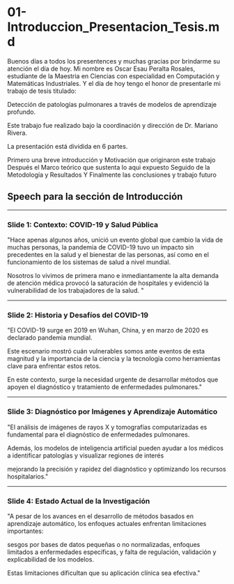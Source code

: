 # 01-Introduccion_Presentacion_Tesis.md

Buenos días a todos los presentences y muchas gracias por brindarme su atención el día de hoy.
Mi nombre es Oscar Esau Peralta Rosales, estudiante de la Maestria en Ciencias con especialidad
en Computación y Matemáticas Industriales.
Y el día de hoy tengo el honor de presentarle mi trabajo de tesis titulado:

Detección de patologías pulmonares a través de modelos de aprendizaje profundo.

Este trabajo fue realizado bajo la coordinación y dirección de Dr. Mariano Rivera.

La presentación está dividida en 6 partes.

Primero una breve introducción y Motivación que originaron este trabajo
Después el Marco teórico que sustenta lo aqui expuesto
Seguido de la Metodología y Resultados
Y Finalmente las conclusiones y trabajo futuro


## Speech para la sección de Introducción

---

### Slide 1: Contexto: COVID-19 y Salud Pública

"Hace apenas algunos años, unició un evento global que cambio la vida de muchas personas,
la pandemia de COVID-19 tuvo un impacto sin precedentes en la salud y el bienestar de las personas, así como en el funcionamiento de los sistemas de salud a nivel mundial.

Nosotros lo vivimos de primera mano e inmediantamente la alta demanda de atención médica provocó la saturación de hospitales y evidenció la vulnerabilidad de los trabajadores de la salud.
"

---

### Slide 2: Historia y Desafíos del COVID-19

"El COVID-19 surge en 2019 en Wuhan, China, y en marzo de 2020 es declarado pandemia mundial.

Este escenario mostró cuán vulnerables somos ante eventos de esta magnitud y la importancia de la ciencia y la tecnología como herramientas clave para enfrentar estos retos.

En este contexto, surge la necesidad urgente de desarrollar métodos que apoyen el diagnóstico y tratamiento de enfermedades pulmonares."

---

### Slide 3: Diagnóstico por Imágenes y Aprendizaje Automático

"El análisis de imágenes de rayos X y tomografías computarizadas es fundamental para el diagnóstico de enfermedades pulmonares.

Además, los modelos de inteligencia artificial pueden ayudar a los médicos a identificar patologías y visualizar regiones de interés

mejorando la precisión y rapidez del diagnóstico y optimizando los recursos hospitalarios."

---

### Slide 4: Estado Actual de la Investigación

"A pesar de los avances en el desarrollo de métodos basados en aprendizaje automático, los enfoques actuales enfrentan limitaciones importantes:

sesgos por bases de datos pequeñas o no normalizadas,
enfoques limitados a enfermedades específicas,
y falta de regulación, validación y explicabilidad de los modelos.

Estas limitaciones dificultan que su aplicación clínica sea efectiva."
